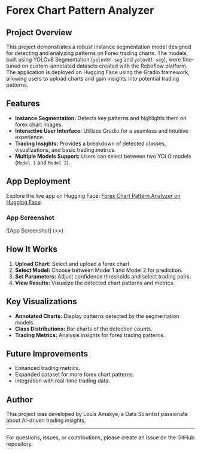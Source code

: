 # Forex Chart Pattern Analyzer

## Project Overview
This project demonstrates a robust instance segmentation model designed for detecting and analyzing patterns on Forex trading charts. The models, built using YOLOv8 Segmentation (`yolov8n-seg` and `yolov8l-seg`), were fine-tuned on custom-annotated datasets created with the Roboflow platform. The application is deployed on Hugging Face using the Gradio framework, allowing users to upload charts and gain insights into potential trading patterns.

## Features
- **Instance Segmentation:** Detects key patterns and highlights them on forex chart images.
- **Interactive User Interface:** Utilizes Gradio for a seamless and intuitive experience.
- **Trading Insights:** Provides a breakdown of detected classes, visualizations, and basic trading metrics.
- **Multiple Models Support:** Users can select between two YOLO models (`Model 1` and `Model 2`).

## App Deployment
Explore the live app on Hugging Face:
[Forex Chart Pattern Analyzer on Hugging Face](<https://huggingface.co/spaces/lamakye7/fxanalytics>)

### App Screenshot
![App Screenshot] (<>)

## How It Works
1. **Upload Chart:** Select and upload a forex chart.
2. **Select Model:** Choose between Model 1 and Model 2 for prediction.
3. **Set Parameters:** Adjust confidence thresholds and select trading pairs.
4. **View Results:** Visualize the detected chart patterns and metrics.

## Key Visualizations
- **Annotated Charts:** Display patterns detected by the segmentation models.
- **Class Distributions:** Bar charts of the detection counts.
- **Trading Metrics:** Analysis insights for forex trading patterns.

## Future Improvements
- Enhanced trading metrics.
- Expanded dataset for more forex chart patterns.
- Integration with real-time trading data.

## Author
This project was developed by Louis Amakye, a Data Scientist passionate about AI-driven trading insights.

---
For questions, issues, or contributions, please create an issue on the GitHub repository.

